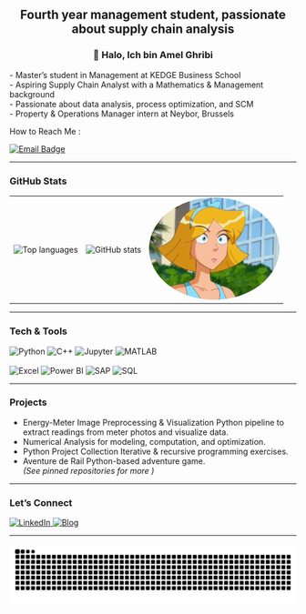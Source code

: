 <h2 align="center"> Fourth year management student, passionate about supply chain analysis </h2>

<h3 align="center">👋 Halo, Ich bin Amel Ghribi</h3>

<p align="left">
  - Master’s student in Management at KEDGE Business School <br>
  - Aspiring Supply Chain Analyst with a Mathematics & Management background<br>
  - Passionate about data analysis, process optimization, and SCM <br>
  - Property & Operations Manager intern at Neybor, Brussels
</p>
   How to Reach Me :
<p align="left">
  <a href="mailto:amel.ghribi@kedgebs.com">
    <img src="https://img.shields.io/badge/Email-amel.ghribi%40kedgebs.com-green?style=for-the-badge&logo=gmail&logoColor=white" alt="Email Badge"/>
  </a>
</p>

---

### GitHub Stats


<table>
<tr>
<td align="left">

<img src="https://github-readme-stats.vercel.app/api/top-langs?username=melapeufra&layout=compact&langs_count=6&theme=dracula&hide_border=false" height="180" alt="Top languages" />

</td>
<td align="center">

<img src="https://github-readme-stats.vercel.app/api?username=melapeufra&show_icons=true&include_all_commits=true&count_private=true&theme=dracula&hide_border=false" height="180" alt="GitHub stats" />

</td>
<td align="right">

<img src="https://raw.githubusercontent.com/melapeufra/melapeufra/main/pic.gif" alt="Clover gif" height="180" style="border-radius:50%;" />

</td>
</tr>
</table>


---

### Tech & Tools
<div align="left">
  <!-- Core -->
  <img src="https://cdn.jsdelivr.net/gh/devicons/devicon/icons/python/python-original.svg" height="32" alt="Python" />
  <img src="https://cdn.jsdelivr.net/gh/devicons/devicon/icons/cplusplus/cplusplus-original.svg" height="32" alt="C++" />
  <img src="https://cdn.jsdelivr.net/gh/devicons/devicon/icons/jupyter/jupyter-original.svg" height="32" alt="Jupyter" />
  <img src="https://cdn.jsdelivr.net/gh/devicons/devicon/icons/matlab/matlab-original.svg" height="32" alt="MATLAB" />
  <br/><br/>
  <!-- Analytics stack -->
  <img src="https://img.shields.io/badge/Excel-217346?style=for-the-badge&logo=microsoft-excel&logoColor=white" height="28" alt="Excel" />
  <img src="https://img.shields.io/badge/Power%20BI-F2C811?style=for-the-badge&logo=powerbi&logoColor=black" height="28" alt="Power BI" />
  <img src="https://img.shields.io/badge/SAP-0FAAFF?style=for-the-badge&logo=sap&logoColor=white" height="28" alt="SAP" />
  <img src="https://img.shields.io/badge/SQL-336791?style=for-the-badge&logo=postgresql&logoColor=white" height="28" alt="SQL" />
</div>

---

### Projects
-  Energy-Meter Image Preprocessing & Visualization Python pipeline to extract readings from meter photos and visualize data.  
-  Numerical Analysis for modeling, computation, and optimization.  
-  Python Project Collection Iterative & recursive programming exercises.  
- Aventure de Rail Python-based adventure game.  
*(See pinned repositories for more )*

---

###  Let’s Connect
<div align="left">
  <a href="https://www.linkedin.com/in/ghribi-amel-182610209/">
    <img src="https://img.shields.io/badge/LinkedIn-0077B5?style=for-the-badge&logo=linkedin&logoColor=white" alt="LinkedIn" />
  </a>
  <a href="https://melapeufra.blogspot.com/">
    <img src="https://img.shields.io/badge/Blog-Blogger-FF5722?style=for-the-badge&logo=blogger&logoColor=white" alt="Blog" />
  </a>
</div>

---

<p align="center">
  <img src="https://raw.githubusercontent.com/melapeufra/melapeufra/output/snake.svg" alt="Snake animation" />
</p>

